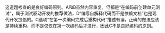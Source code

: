 这道题考查的是良好编码原则。A和B虽然内容重复，但都是“在编码前创建单元测试”，属于测试驱动开发的推荐做法，D“编写自解释代码而不是依赖文档”也是现代开发提倡的。C选项“在第一次编码完成后重构代码”描述有误，正确的做法应该是持续重构，而不是仅仅在第一次编码后才进行，因此C不是良好编码的原则。